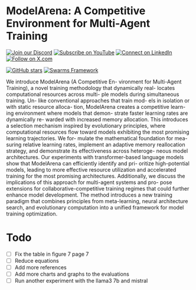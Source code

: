 # ModelArena: A Competitive Environment for Multi-Agent Training

[![Join our Discord](https://img.shields.io/badge/Discord-Join%20our%20server-5865F2?style=for-the-badge&logo=discord&logoColor=white)](https://discord.gg/agora-999382051935506503) [![Subscribe on YouTube](https://img.shields.io/badge/YouTube-Subscribe-red?style=for-the-badge&logo=youtube&logoColor=white)](https://www.youtube.com/@kyegomez3242) [![Connect on LinkedIn](https://img.shields.io/badge/LinkedIn-Connect-blue?style=for-the-badge&logo=linkedin&logoColor=white)](https://www.linkedin.com/in/kye-g-38759a207/) [![Follow on X.com](https://img.shields.io/badge/X.com-Follow-1DA1F2?style=for-the-badge&logo=x&logoColor=white)](https://x.com/kyegomezb)


[![GitHub stars](https://img.shields.io/github/stars/The-Swarm-Corporation/Legal-Swarm-Template?style=social)](https://github.com/The-Swarm-Corporation/Legal-Swarm-Template)
[![Swarms Framework](https://img.shields.io/badge/Built%20with-Swarms-blue)](https://github.com/kyegomez/swarms)


We introduce ModelArena (A Competitive En- vironment for Multi-Agent Training), a novel training methodology that dynamically real- locates computational resources across multi- ple models during simultaneous training. Un- like conventional approaches that train mod- els in isolation or with static resource alloca- tion, ModelArena creates a competitive learn- ing environment where models that demon- strate faster learning rates are dynamically re- warded with increased memory allocation. This introduces a selection mechanism inspired by evolutionary principles, where computational resources flow toward models exhibiting the most promising learning trajectories. We for- mulate the mathematical foundation for mea- suring relative learning rates, implement an adaptive memory reallocation strategy, and demonstrate its effectiveness across heteroge- neous model architectures. Our experiments with transformer-based language models show that ModelArena can efficiently identify and pri- oritize high-potential models, leading to more effective resource utilization and accelerated training for the most promising architectures. Additionally, we discuss the implications of this approach for multi-agent systems and pro- pose extensions for collaborative-competitive training regimes that could further enhance model development. The method introduces a new training paradigm that combines principles from meta-learning, neural architecture search, and evolutionary computation into a unified framework for model training optimization.


# Todo

- [ ] Fix the table in figure 7 page 7
- [ ] Reduce equations
- [ ] Add more references
- [ ] Add more charts and graphs to the evaluations
- [ ] Run another experiment with the llama3 7b and mistral
